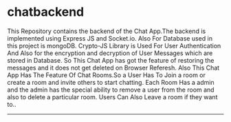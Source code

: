 # chatbackend

This Repository contains the backend of the Chat App.The backend is implemented using Express JS and Socket.io.
Also For Database used in this project is mongoDB.
Crypto-JS Library is Used For User Authentication And Also for the encryption and decryption of User Messages which are stored in Database.
So This Chat App has got the feature of restoring the messages and it does not get deleted on Browser Referesh.
Also This Chat App Has The Feature Of Chat Rooms.So a User Has To Join a room or create a room and invite others to start chatting.
Each Room Has a admin and the admin has the special ability to remove a user from the room and also to delete a particular room.
Users Can Also Leave a room if they want to..

---------------------------------------------------------                            ------------------------------------------------------------------------
